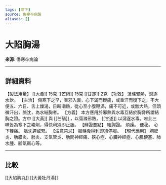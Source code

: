 ```yaml
---
tags: [寒下]
source: 傷寒卒病論
aliases: []
---
```


# 大陷胸湯

**來源**: 傷寒卒病論  

---

## 詳細資料
【製法用量】 [[大黃]] 15克 [[芒硝]] 15克 [[甘遂]] 2克
【功效】
蕩滌邪熱，瀉逐水飲。
【主治】
傷寒下之早，表邪入裏，心下滿而鞭痛，或重汗而復下之，不大便五、六日、舌上燥渴，日晡潮熱，從心至小腹鞭滿，痛不可近，或無大熱，但頭微汗出，脈沈，為水結胸者。
【方義】
本方應用於邪熱與水毒互結於胸脅所謂結胸之證。方中 [[大黃]] 與 [[芒硝]] ，以蕩滌邪熱， [[甘遂]] 以瀉逐水毒。唯此三味皆為寒下之峻劑，得快利須即止服。
【辨證要點】
結胸證。
煩躁。
便秘。
心下鞭痛。
脈沈遲或緊。
【注意禁忌】
服藥後得利即須停服。
【現代應用】
胸膜炎、肋膜炎、肺炎、支氣管炎、肋間神經痛、狹心症、心臟神經症、心肌梗塞、肺水腫、腳氣衝心等。

---

## 比較
[[大陷胸丸]]
[[大黃牡丹湯]]
